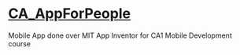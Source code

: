 # [CA_AppForPeople](http://ai2.appinventor.mit.edu/#5064492143476736)
Mobile App done over MIT App Inventor for CA1 Mobile Development course
